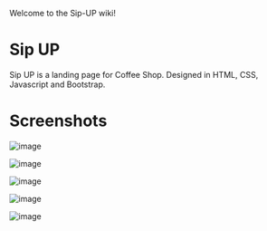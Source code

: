 Welcome to the Sip-UP wiki!
# Sip UP
Sip UP is a landing page for Coffee Shop.
Designed in HTML, CSS, Javascript and Bootstrap.

# Screenshots
![image](https://github.com/developer-yasir/Sip-UP/assets/146189016/df01eb5f-d868-4d8e-a856-a60757f1ccc4)

![image](https://github.com/developer-yasir/Sip-UP/assets/146189016/222d1da7-00c7-4acd-9976-bec7120a9439)

![image](https://github.com/developer-yasir/Sip-UP/assets/146189016/f58637af-7297-4aa0-8ab7-3da3a167bc47)

![image](https://github.com/developer-yasir/Sip-UP/assets/146189016/4de189af-f89b-4a8e-9569-bfe4ef8869c3)

![image](https://github.com/developer-yasir/Sip-UP/assets/146189016/038a1d9b-8cf7-4181-b2da-7683118019b0)
